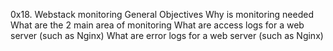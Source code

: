0x18. Webstack monitoring
General Objectives
Why is monitoring needed
What are the 2 main area of monitoring
What are access logs for a web server (such as Nginx)
What are error logs for a web server (such as Nginx)
